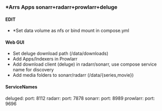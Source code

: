 ### *Arrs Apps sonarr+radarr+prowlarr+deluge

#### EDIT

- *Set data volume as nfs or bind mount in compose.yml 

#### Web GUI

- Set deluge download path (/data/downloads)
- Add Apps/Indexers in Prowlarr 
- Add download client (deluge) in radarr/sonarr, use compose service name for discovery
- Add media folders to sonarr/radarr (/data/{series,movie})

#### ServiceNames

deluged:
    port: 8112
radarr:
    port: 7878
sonarr:
    port: 8989
prowlarr:
    port: 9696
